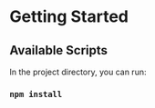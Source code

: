 # Getting Started 


## Available Scripts

In the project directory, you can run:

### `npm install` 

